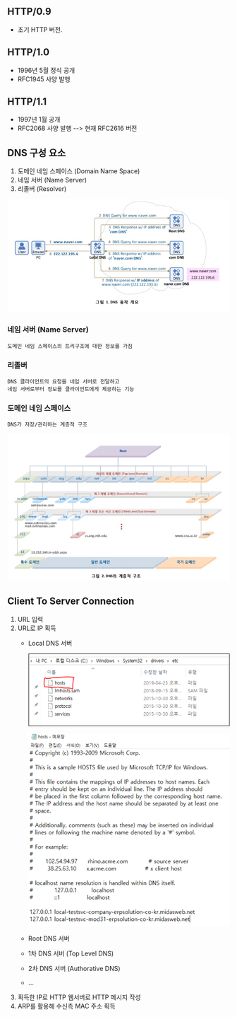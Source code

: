 ## HTTP/0.9
* 초기 HTTP 버전.

## HTTP/1.0
* 1996년 5월 정식 공개
* RFC1945 사양 발행

## HTTP/1.1
* 1997년 1월 공개
* RFC2068 사양 발행 --> 현재 RFC2616 버전

## DNS 구성 요소
1. 도메인 네임 스페이스 (Domain Name Space)
2. 네임 서버 (Name Server)
3. 리졸버 (Resolver)

![도메인 개요](./image/DNS_concept.png)

### 네임 서버 (Name Server)
```
도메인 네임 스페이스의 트리구조에 대한 정보를 가짐
```

### 리졸버
```
DNS 클라이언트의 요청을 네임 서버로 전달하고
네임 서버로부터 정보를 클라이언트에게 제공하는 기능
```

### 도메인 네임 스페이스
```
DNS가 저장/관리하는 계층적 구조
```
![도메인 네임 스페이스](./image/DNS_structure_1.png)


## Client To Server Connection
1. URL 입력
2. URL로 IP 획득
	* Local DNS 서버
		
		![로컬 DNS](./image/local_DNS2.png)
		
		![로컬 DNS](./image/local_DNS.png)
	* Root DNS 서버
	* 1차 DNS 서버 (Top Level DNS)
	* 2차 DNS 서버 (Authorative DNS)
	* ...
3. 획득한 IP로 HTTP 웹서버로 HTTP 메시지 작성
4. ARP를 활용해 수신측 MAC 주소 획득
    
   